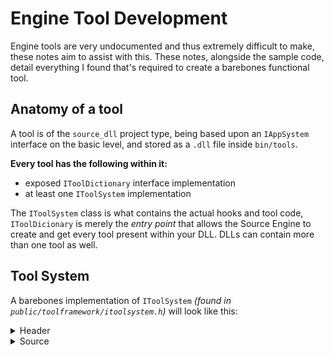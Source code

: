 # Engine Tool Development
Engine tools are very undocumented and thus extremely difficult to make, these notes aim to assist with this. These notes, alongside the sample code, detail everything I found that's required to create a barebones functional tool.

## Anatomy of a tool
A tool is of the `source_dll` project type, being based upon an `IAppSystem` interface on the basic level, and stored as a `.dll` file inside `bin/tools`.

**Every tool has the following within it:**
- exposed `IToolDictionary` interface implementation
- at least one `IToolSystem` implementation

The `IToolSystem` class is what contains the actual hooks and tool code, `IToolDicionary` is merely the *entry point* that allows the Source Engine to create and get every tool present within your DLL. DLLs can contain more than one tool as well.

## Tool System
A barebones implementation of `IToolSystem` *(found in `public/toolframework/itoolsystem.h`)* will look like this:

<details>
	<summary>Header</summary>

```cpp
// exampletool.h
class ExampleTool : public IToolSystem
{
public:
    // Name describing the tool
    virtual char const *GetToolName();

    // Called at end of engine startup
    virtual bool Init();
    // Called during RemoveTool or when engine is shutting down.
    virtual void Shutdown();

    // This tool is being activated
    virtual void OnToolActivate();
    // Another tool is being activated
    virtual void OnToolDeactivate();
};
```

</details>

<details>
	<summary>Source</summary>

```cpp
// exampletool.cpp
char const *ExampleTool::GetToolName() {
	return "Example Tool";
}

bool ExampleTool::Init() {
	Msg("Initialized tool");
	return true;
}

void ExampleTool::Shutdown() {
	Msg("Shutting down tool");
}

void ExampleTool::OnToolActivate() {
	Msg("Activating tool");
}

void ExampleTool::OnToolDeactivate() {
	Msg("Deactivating tool");
}
```

</details>
